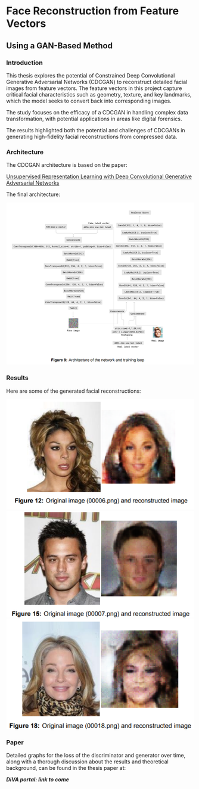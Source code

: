# Face Reconstruction from Feature Vectors 

## Using a GAN-Based Method 

### Introduction 
This thesis explores the potential of Constrained Deep Convolutional Generative Adversarial
Networks (CDCGAN) to reconstruct detailed facial images from feature vectors. The feature vectors in this project capture critical facial characteristics such as geometry, texture, and key landmarks, which the model seeks to convert back into corresponding images. 

The study focuses on the efficacy of a CDCGAN in handling complex data transformation, with potential applications in areas like digital forensics. 

The results highlighted both the potential and challenges of CDCGANs in generating high-fidelity facial reconstructions from compressed data.

### Architecture

The CDCGAN architecture is based on the paper:

[Unsupervised Representation Learning with Deep Convolutional Generative Adversarial Networks](https://arxiv.org/pdf/1511.06434)

The final architecture:

<div align="center">
  <img src="arkitektur.png" alt="CDCGAN Architecture">
</div>

### Results 

Here are some of the generated facial reconstructions:

<div align="center">
  <img src="result1.png" alt="Result 1">
  <img src="result2.png" alt="Result 2">
  <img src="result3.png" alt="Result 3">
</div>

### Paper 

Detailed graphs for the loss of the discriminator and generator over time, along with a thorough discussion about the results and theoretical background, can be found in the thesis paper at:

***DiVA portal: link to come***
